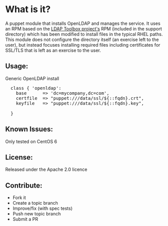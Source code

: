 What is it?
===========

A puppet module that installs OpenLDAP and manages the service.  It uses an RPM
based on the [LDAP Toolbox project's](http://www.ltb-project.org) RPM (included in the support directory) which
has been modified to install files in the typical RHEL paths.  This module
does not configure the directory itself (an exercise left to the user), but
instead focuses installing required files including certificates for SSL/TLS
that is left as an exercise to the user.


Usage:
------

Generic OpenLDAP install
<pre>
  class { 'openldap':
    base      => 'dc=mycompany,dc=com',
    certfile  => "puppet:///data/ssl/${::fqdn}.crt",
    keyfile   => "puppet:///data/ssl/${::fqdn}.key",

  }
</pre>


Known Issues:
-------------
Only tested on CentOS 6


License:
--------

Released under the Apache 2.0 licence


Contribute:
-----------
* Fork it
* Create a topic branch
* Improve/fix (with spec tests)
* Push new topic branch
* Submit a PR
